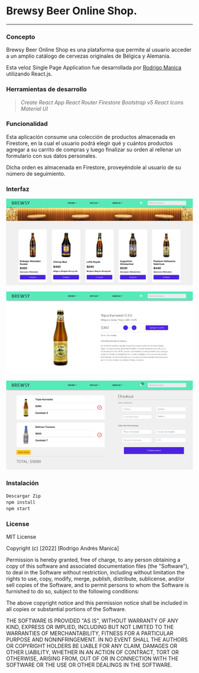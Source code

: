 # Brewsy Beer Online Shop.
---

### Concepto

Brewsy Beer Online Shop es una plataforma que permite al usuario acceder a un amplio catálogo de cervezas originales de Bélgica y Alemania.

Esta veloz Single Page Application fue desarrollada por [Rodrigo Manica](https://www.linkedin.com/in/rodrigomanica/) utilizando React.js.

### Herramientas de desarrollo

>*Create React App
>React Router
Firestore
Bootstrap v5
React Icons
Material UI*

### Funcionalidad

Esta aplicación consume una colección de productos almacenada en Firestore, en la cual el usuario podrá elegir qué y cuántos productos agregar a su carrito de compras y luego finalizar su orden al rellenar un formulario con sus datos personales.

Dicha orden es almacenada en Firestore, proveyéndole al usuario de su número de seguimiento.

### Interfaz

![screenshot](/public/img/screenshot.png)

![screenshot2](/public/img/screenshot2.png)

![screenshot3](/public/img/screenshot3.png)

### Instalación

```sh
Descargar Zip
npm install
npm start
```

### License

MIT License

Copyright (c) [2022] [Rodrigo Andrés Manica]

Permission is hereby granted, free of charge, to any person obtaining a copy
of this software and associated documentation files (the "Software"), to deal
in the Software without restriction, including without limitation the rights
to use, copy, modify, merge, publish, distribute, sublicense, and/or sell
copies of the Software, and to permit persons to whom the Software is
furnished to do so, subject to the following conditions:

The above copyright notice and this permission notice shall be included in all
copies or substantial portions of the Software.

THE SOFTWARE IS PROVIDED "AS IS", WITHOUT WARRANTY OF ANY KIND, EXPRESS OR
IMPLIED, INCLUDING BUT NOT LIMITED TO THE WARRANTIES OF MERCHANTABILITY,
FITNESS FOR A PARTICULAR PURPOSE AND NONINFRINGEMENT. IN NO EVENT SHALL THE
AUTHORS OR COPYRIGHT HOLDERS BE LIABLE FOR ANY CLAIM, DAMAGES OR OTHER
LIABILITY, WHETHER IN AN ACTION OF CONTRACT, TORT OR OTHERWISE, ARISING FROM,
OUT OF OR IN CONNECTION WITH THE SOFTWARE OR THE USE OR OTHER DEALINGS IN THE
SOFTWARE.